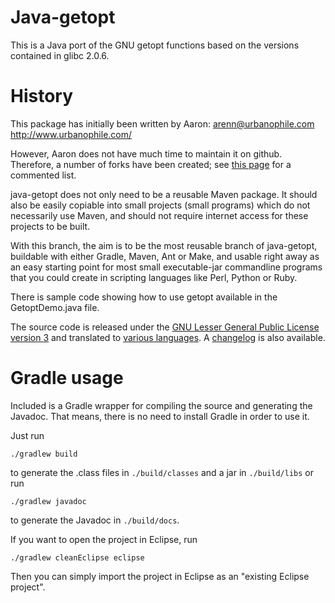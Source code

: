 # Java-getopt

This is a Java port of the GNU getopt functions based on the versions
contained in glibc 2.0.6.

# History

This package has initially been written by Aaron:
arenn@urbanophile.com
http://www.urbanophile.com/

However, Aaron does not have much time to maintain it on github.
Therefore, a number of forks have been created; see [this
page](https://github.com/arenn/java-getopt/wiki/The-java-getopt-forks)
for a commented list.

java-getopt does not only need to be a reusable Maven package.  It
should also be easily copiable into small projects (small programs)
which do not necessarily use Maven, and should not require internet
access for these projects to be built.

With this branch, the aim is to be the most reusable branch of
java-getopt, buildable with either Gradle, Maven, Ant or Make, and
usable right away as an easy starting point for most small
executable-jar commandline programs that you could create in scripting
languages like Perl, Python or Ruby.

There is sample code showing how to use getopt available in the
GetoptDemo.java file.

The source code is released under the [GNU Lesser General Public
License version 3](./LICENSE) and translated to [various
languages](./LANGUAGES.md). A [changelog](./CHANGELOG.md) is also
available.

# Gradle usage

Included is a Gradle wrapper for compiling the source and generating
the Javadoc.  That means, there is no need to install Gradle in order
to use it.

Just run
```shell
./gradlew build
```
to generate the .class files in `./build/classes` and a jar in
`./build/libs` or run
```shell
./gradlew javadoc
```
to generate the Javadoc in `./build/docs`.

If you want to open the project in Eclipse, run
```shell
./gradlew cleanEclipse eclipse
```
Then you can simply import the project in Eclipse as an "existing
Eclipse project".
